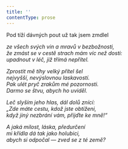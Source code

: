 ```yaml
---
title: ''
contentType: prose
---
```


<section>

Pod tíží dávných pout už tak jsem zmdlel

_ze všech svých vin a mravů v bezbožnosti,  
že zmást se v cestě strach mám víc než dosti:  
upadnout v léč, již třímá nepřítel._

</section>

<section>

_Zprostit mě tíhy velký přítel šel  
nejvyšší, nevýslovnou laskavostí.  
Pak ulét pryč zrakům mé pozornosti.  
Darmo se štvu, abych ho uviděl._

</section>

<section>

_Leč slyším jeho hlas, dál dolů znící:  
„Zde máte cestu, kdož jste obtíženi,  
když jiný nezbrání vám, přijďte ke mně!“_

</section>

<section>

_A jaká milost, láska, předurčení  
mi křídla dá tak jako holubici,  
abych si odpočal — zved se z té země?_

</section>
